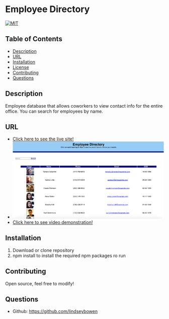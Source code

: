 # Employee Directory
[![MIT](https://img.shields.io/badge/License-MIT-yellow.svg)](https://opensource.org/licenses/MIT)
## Table of Contents
* [Description](#description)
* [URL](#url)
* [Installation](#installation)
* [License](#license)
* [Contributing](#contributing)
* [Questions](#questions)

## Description 
Employee database that allows coworkers to view contact info for the entire office. You can search for employees by name.

## URL
* [Click here to see the live site!]()
* ![Screenshot Deployed Website](Employee.png)
* [Click here to see video demonstration!](https://drive.google.com/file/d/1wCAE0NEbxVITdkElvnfBx_ZUcsOeOgYC/view?usp=sharing)
## Installation
1. Download or clone repository 
2. npm install to install the required npm packages ro run

## Contributing
Open source, feel free to modify!

## Questions
* Github: https://github.com/lindseybowen
